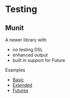 # Testing


## Munit

A newer library with
- no testing DSL
- enhanced output
- built in support for Future

Examples

- [Basic](/src/test/scala/syncs/testing/munit/MunitBasicExampleSpec.scala)
- [Extended](/src/test/scala/syncs/testing/munit/MunitExtendedExampleSpec.scala)
- [Futures](/src/test/scala/syncs/testing/munit/MunitFuturesExampleSpec.scala)
